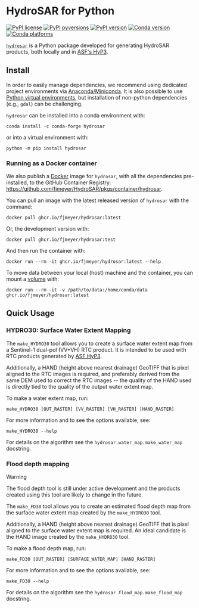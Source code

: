 # HydroSAR for Python

[![PyPI license](https://img.shields.io/pypi/l/hydrosar.svg)](https://pypi.python.org/pypi/hydrosar/)
[![PyPI pyversions](https://img.shields.io/pypi/pyversions/hydrosar.svg)](https://pypi.python.org/pypi/hydrosar/)
[![PyPI version](https://img.shields.io/pypi/v/hydrosar.svg)](https://pypi.python.org/pypi/hydrosar/)
[![Conda version](https://img.shields.io/conda/vn/conda-forge/hydrosar)](https://anaconda.org/conda-forge/hydrosar)
[![Conda platforms](https://img.shields.io/conda/pn/conda-forge/hydrosar)](https://anaconda.org/conda-forge/hydrosar)

[`hydrosar`](src/hydrosar) is a Python package developed for generating HydroSAR products, both locally and in [ASF's HyP3](https://hyp3-docs.asf.alaska.edu/).

## Install

In order to easily manage dependencies, we recommend using dedicated project
environments via [Anaconda/Miniconda](https://docs.conda.io/projects/conda/en/latest/user-guide/install/index.html).
It is also possible to use [Python virtual environments](https://docs.python.org/3/tutorial/venv.html),
but installation of non-python dependencies (e.g., `gdal`) can be challenging. 

`hydrosar` can be installed into a conda environment with:

```
conda install -c conda-forge hydrosar
```

or into a virtual environment with:

```
python -m pip install hydrosar
```

### Running as a Docker container

We also publish a [Docker](https://docs.docker.com/get-started/) image for `hydrosar`, with all the dependencies
pre-installed, to the GitHub Container Registry:
<https://github.com/fjmeyer/HydroSAR/pkgs/container/hydrosar>.

You can pull an image with the latest released version of `hydrosar`  with the command:
```
docker pull ghcr.io/fjmeyer/hydrosar:latest
```

Or, the development version with: 
```
docker pull ghcr.io/fjmeyer/hydrosar:test
```

And then run the container with:
```
docker run --rm -it ghcr.io/fjmeyer/hydrosar:latest --help
```

To move data between your local (host) machine and the container, you can mount a 
[volume](https://docs.docker.com/storage/volumes/) with:
```
docker run --rm -it -v /path/to/data:/home/conda/data ghcr.io/fjmeyer/hydrosar:latest
```

## Quick Usage

### HYDRO30: Surface Water Extent Mapping

The `make_HYDRO30` tool allows you to create a surface water extent map from a Sentinel-1
dual-pol (VV+VH) RTC product. It is intended to be used with RTC products generated by
[ASF HyP3](https://hyp3-docs.asf.alaska.edu/using/vertex).

Additionally, a HAND (height above nearest drainage) GeoTIFF that is pixel aligned to
the RTC images is required, and preferably derived from the same DEM used to correct
the RTC images -- the quality of the HAND used is directly tied to the quality of the
output water extent map.

To make a water extent map, run:
```
make_HYDRO30 [OUT_RASTER] [VV_RASTER] [VH_RASTER] [HAND_RASTER]
```

For more information and to see the options available, see:
```
make_HYDRO30 --help
```

For details on the algorithm see the `hydrosar.water_map.make_water_map` docstring.

### Flood depth mapping

> [!WARNING]
> The flood depth tool is still under active development and the products
created using this tool are likely to change in the future.

The `make_FD30` tool allows you to create an estimated flood depth map from the surface
water extent map created by the `make_HYDRO30` tool. 

Additionally, a HAND (height above nearest drainage) GeoTIFF that is pixel aligned to
the surface water extent map is required. An ideal candidate is the HAND image created 
by the `make_HYDRO30` tool. 

To make a flood depth map, run:
```
make_FD30 [OUT_RASTER] [SURFACE_WATER_MAP] [HAND_RASTER]
```

For more information and to see the options available, see:
```
make_FD30 --help
```

For details on the algorithm see the `hydrosar.flood_map.make_flood_map` docstring.
